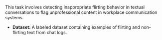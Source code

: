 This task involves detecting inappropriate flirting behavior in textual conversations to flag unprofessional content in workplace communication systems.
- **Dataset:** A labeled dataset containing examples of flirting and non-flirting text from chat logs.
